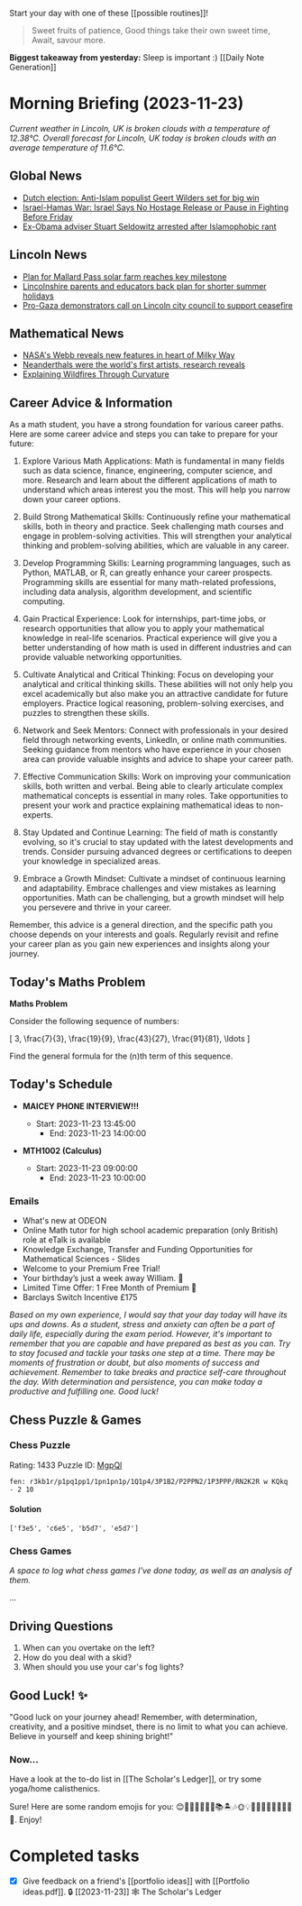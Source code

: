 Start your day with one of these [[possible routines]]!

> Sweet fruits of patience,
> Good things take their own sweet time,
> Await, savour more.

**Biggest takeaway from yesterday:** Sleep is important :)
[[Daily Note Generation]]
# Morning Briefing (2023-11-23)
*Current weather in Lincoln, UK is broken clouds with a temperature of 12.38°C. Overall forecast for Lincoln, UK today is broken clouds with an average temperature of 11.6°C.*

## Global News

- [Dutch election: Anti-Islam populist Geert Wilders set for big win](https://www.bbc.co.uk/news/world-europe-67504272?at_medium=RSS&at_campaign=KARANGA)
- [Israel-Hamas War: Israel Says No Hostage Release or Pause in Fighting Before Friday](https://www.nytimes.com/live/2023/11/22/world/israel-hamas-gaza-war-news)
- [Ex-Obama adviser Stuart Seldowitz arrested after Islamophobic rant](https://www.aljazeera.com/news/2023/11/23/ex-obama-adviser-stuart-seldowitz-arrested-after-islamophobic-rant?traffic_source=rss)

## Lincoln News

- [Plan for Mallard Pass solar farm reaches key milestone](https://www.lincolnshirelive.co.uk/news/local-news/plan-mallard-pass-solar-farm-8926787)
- [Lincolnshire parents and educators back plan for shorter summer holidays](https://thelincolnite.co.uk/2023/11/lincolnshire-parents-and-educators-back-plan-for-shorter-summer-holidays/)
- [Pro-Gaza demonstrators call on Lincoln city council to support ceasefire](https://www.lincolnshirelive.co.uk/news/local-news/pro-gaza-demonstrators-call-lincoln-8926629)

## Mathematical News

- [NASA's Webb reveals new features in heart of Milky Way](https://www.sciencedaily.com/releases/2023/11/231121175511.htm)
- [Neanderthals were the world's first artists, research reveals](https://www.sciencedaily.com/releases/2023/11/231121224642.htm)
- [Explaining Wildfires Through Curvature](https://www.ams.org/publicoutreach/mathmoments/mm168-explaining-wildfires)



## Career Advice & Information
As a math student, you have a strong foundation for various career paths. Here are some career advice and steps you can take to prepare for your future:

1. Explore Various Math Applications: Math is fundamental in many fields such as data science, finance, engineering, computer science, and more. Research and learn about the different applications of math to understand which areas interest you the most. This will help you narrow down your career options.

2. Build Strong Mathematical Skills: Continuously refine your mathematical skills, both in theory and practice. Seek challenging math courses and engage in problem-solving activities. This will strengthen your analytical thinking and problem-solving abilities, which are valuable in any career.

3. Develop Programming Skills: Learning programming languages, such as Python, MATLAB, or R, can greatly enhance your career prospects. Programming skills are essential for many math-related professions, including data analysis, algorithm development, and scientific computing.

4. Gain Practical Experience: Look for internships, part-time jobs, or research opportunities that allow you to apply your mathematical knowledge in real-life scenarios. Practical experience will give you a better understanding of how math is used in different industries and can provide valuable networking opportunities.

5. Cultivate Analytical and Critical Thinking: Focus on developing your analytical and critical thinking skills. These abilities will not only help you excel academically but also make you an attractive candidate for future employers. Practice logical reasoning, problem-solving exercises, and puzzles to strengthen these skills.

6. Network and Seek Mentors: Connect with professionals in your desired field through networking events, LinkedIn, or online math communities. Seeking guidance from mentors who have experience in your chosen area can provide valuable insights and advice to shape your career path.

7. Effective Communication Skills: Work on improving your communication skills, both written and verbal. Being able to clearly articulate complex mathematical concepts is essential in many roles. Take opportunities to present your work and practice explaining mathematical ideas to non-experts.

8. Stay Updated and Continue Learning: The field of math is constantly evolving, so it's crucial to stay updated with the latest developments and trends. Consider pursuing advanced degrees or certifications to deepen your knowledge in specialized areas.

9. Embrace a Growth Mindset: Cultivate a mindset of continuous learning and adaptability. Embrace challenges and view mistakes as learning opportunities. Math can be challenging, but a growth mindset will help you persevere and thrive in your career.

Remember, this advice is a general direction, and the specific path you choose depends on your interests and goals. Regularly revisit and refine your career plan as you gain new experiences and insights along your journey.

## Today's Maths Problem
**Maths Problem**

Consider the following sequence of numbers:

\[ 3, \frac{7}{3}, \frac{19}{9}, \frac{43}{27}, \frac{91}{81}, \ldots \]

Find the general formula for the \(n\)th term of this sequence.

## Today's Schedule
- **MAICEY PHONE INTERVIEW!!!**
	- Start: 2023-11-23 13:45:00
		- End: 2023-11-23 14:00:00

- **MTH1002 (Calculus)**
	- Start: 2023-11-23 09:00:00
		- End: 2023-11-23 10:00:00



### Emails
- What's new at ODEON
- Online Math tutor for high school academic preparation (only British) role at eTalk is available
- Knowledge Exchange, Transfer and Funding Opportunities for Mathematical Sciences - Slides
- Welcome to your Premium Free Trial!
- Your birthday’s just a week away William. 🎂
- Limited Time Offer: 1 Free Month of Premium 💎
- Barclays Switch Incentive £175


*Based on my own experience, I would say that your day today will have its ups and downs. As a student, stress and anxiety can often be a part of daily life, especially during the exam period. However, it's important to remember that you are capable and have prepared as best as you can. Try to stay focused and tackle your tasks one step at a time. There may be moments of frustration or doubt, but also moments of success and achievement. Remember to take breaks and practice self-care throughout the day. With determination and persistence, you can make today a productive and fulfilling one. Good luck!*

## Chess Puzzle & Games
### Chess Puzzle
Rating: 1433
Puzzle ID: [MgpQl](lichess.org/training/MgpQl)
```chessboard
fen: r3kb1r/p1pq1pp1/1pn1pn1p/1Q1p4/3P1B2/P2PPN2/1P3PPP/RN2K2R w KQkq - 2 10
```
#### Solution
```spoiler-block
['f3e5', 'c6e5', 'b5d7', 'e5d7']
```
### Chess Games
*A space to log what chess games I've done today, as well as an analysis of them.*

...

## Driving Questions
1. When can you overtake on the left?
2. How do you deal with a skid?
3. When should you use your car's fog lights?


## Good Luck! ✨
"Good luck on your journey ahead! Remember, with determination, creativity, and a positive mindset, there is no limit to what you can achieve. Believe in yourself and keep shining bright!"

### Now...
Have a look at the to-do list in [[The Scholar's Ledger]], or try some yoga/home calisthenics.

Sure! Here are some random emojis for you: 😊🐶🌸🎉🍕🚀🌈📚🏝️🎶🌞💡🍦👍🏽🤩💫🌙🍩🦄🌺. Enjoy!
# Completed tasks

- [x] Give feedback on a friend's [[portfolio ideas]] with [[Portfolio ideas.pdf]]. 🔒 [[2023-11-23]] 🕸️ The Scholar's Ledger
